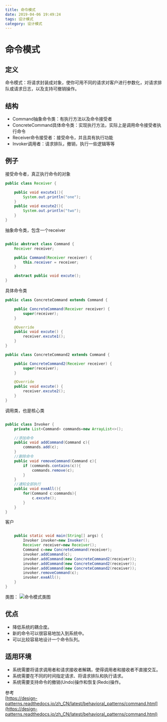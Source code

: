 ```yaml
---
title: 命令模式
date: 2019-04-06 19:49:24
tags: 设计模式
category: 设计模式
---
```


# 命令模式

## 定义
命令模式：将请求封装成对象，使你可用不同的请求对客户进行参数化，对请求排队或请求日志，以及支持可撤销操作。

<!--more-->

## 结构
- Command抽象命令类：有执行方法以及命令接受者
- ConcreteCommand具体命令类：实现执行方法，实际上是调用命令接受者执行命令
- Receiver命令接受者：接受命令，并且具有执行功能
- Invoker调用者：请求排队，撤销，执行一些逻辑等等

## 例子

接受命令者，真正执行命令的对象
~~~java
public class Receiver {

    public void excute1(){
        System.out.println("one");
    }
    public void excute2(){
        System.out.println("two");
    }
}
~~~

抽象命令类，包含一个receiver
~~~java

public abstract class Command {
    Receiver receiver;

    public Command(Receiver receiver) {
        this.receiver = receiver;
    }

    abstract public void excute();
}
~~~

具体命令类
~~~java
public class ConcreteCommand extends Command {

    public ConcreteCommand(Receiver receiver) {
        super(receiver);
    }

    @Override
    public void excute() {
        receiver.excute1();
    }
}
~~~

~~~java
public class ConcreteCommand2 extends Command {

    public ConcreteCommand2(Receiver receiver) {
        super(receiver);
    }

    @Override
    public void excute() {
        receiver.excute2();
    }
}
~~~

调用类，也是核心类
~~~java

public class Invoker {
    private List<Command> commands=new ArrayList<>();

    //添加命令
    public void addCommand(Command c){
        commands.add(c);
    }
    //删除命令
    public void removeCommand(Command c){
        if (commands.contains(c)){
            commands.remove(c);
        }
    }
    //通知全部执行
    public void exeAll(){
        for(Command c:commands){
            c.excute();
        }
    }
}

~~~

客户
~~~java

    public static void main(String[] args) {
        Invoker invoker=new Invoker();
        Receiver receiver=new Receiver();
        Command c=new ConcreteCommand(receiver);
        invoker.addCommand(c);
        invoker.addCommand(new ConcreteCommand2(receiver));
        invoker.addCommand(new ConcreteCommand2(receiver));
        invoker.addCommand(new ConcreteCommand2(receiver));
        invoker.removeCommand(c);
        invoker.exeAll();
    }
}

~~~

类图：
![命令模式类图](/命令模式/Command.png)

## 优点
- 降低系统的耦合度。
- 新的命令可以很容易地加入到系统中。
- 可以比较容易地设计一个命令队列。

## 适用环境
- 系统需要将请求调用者和请求接收者解耦，使得调用者和接收者不直接交互。
- 系统需要在不同的时间指定请求、将请求排队和执行请求。
- 系统需要支持命令的撤销(Undo)操作和恢复(Redo)操作。

参考  
[https://design-patterns.readthedocs.io/zh_CN/latest/behavioral_patterns/command.html](https://design-patterns.readthedocs.io/zh_CN/latest/behavioral_patterns/command.html)
